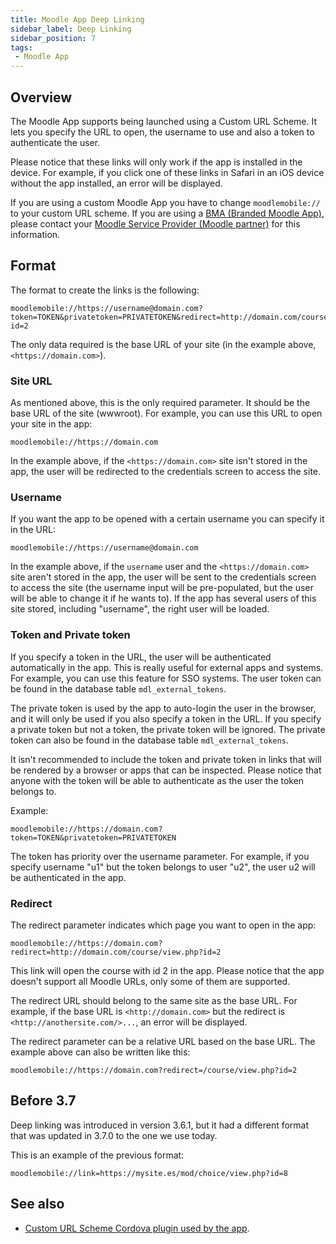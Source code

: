 ```yaml
---
title: Moodle App Deep Linking
sidebar_label: Deep Linking
sidebar_position: 7
tags:
 - Moodle App
---
```


## Overview

The Moodle App supports being launched using a Custom URL Scheme. It lets you specify the URL to open, the username to use and also a token to authenticate the user.

Please notice that these links will only work if the app is installed in the device. For example, if you click one of these links in Safari in an iOS device without the app installed, an error will be displayed.

If you are using a custom Moodle App you have to change `moodlemobile://` to your custom URL scheme. If you are using a [BMA (Branded Moodle App)](https://moodle.com/branded-app), please contact your [Moodle Service Provider (Moodle partner)](https://moodle.com/services) for this information.

## Format

The format to create the links is the following:

```text
moodlemobile://https://username@domain.com?token=TOKEN&privatetoken=PRIVATETOKEN&redirect=http://domain.com/course/view.php?id=2
```

The only data required is the base URL of your site (in the example above, `<https://domain.com>`).

### Site URL

As mentioned above, this is the only required parameter. It should be the base URL of the site (wwwroot). For example, you can use this URL to open your site in the app:

```text
moodlemobile://https://domain.com
```

In the example above, if the `<https://domain.com>` site isn't stored in the app, the user will be redirected to the credentials screen to access the site.

### Username

If you want the app to be opened with a certain username you can specify it in the URL:

```text
moodlemobile://https://username@domain.com
```

In the example above, if the `username` user and the `<https://domain.com>` site aren't stored in the app, the user will be sent to the credentials screen to access the site (the username input will be pre-populated, but the user will be able to change it if he wants to). If the app has several users of this site stored, including "username", the right user will be loaded.

### Token and Private token

If you specify a token in the URL, the user will be authenticated automatically in the app. This is really useful for external apps and systems. For example, you can use this feature for SSO systems. The user token can be found in the database table `mdl_external_tokens`.

The private token is used by the app to auto-login the user in the browser, and it will only be used if you also specify a token in the URL. If you specify a private token but not a token, the private token will be ignored. The private token can also be found in the database table `mdl_external_tokens`.

It isn't recommended to include the token and private token in links that will be rendered by a browser or apps that can be inspected. Please notice that anyone with the token will be able to authenticate as the user the token belongs to.

Example:

```text
moodlemobile://https://domain.com?token=TOKEN&privatetoken=PRIVATETOKEN
```

The token has priority over the username parameter. For example, if you specify username "u1" but the token belongs to user "u2", the user u2 will be authenticated in the app.

### Redirect

The redirect parameter indicates which page you want to open in the app:

```text
moodlemobile://https://domain.com?redirect=http://domain.com/course/view.php?id=2
```

This link will open the course with id 2 in the app. Please notice that the app doesn't support all Moodle URLs, only some of them are supported.

The redirect URL should belong to the same site as the base URL. For example, if the base URL is `<http://domain.com>` but the redirect is `<http://anothersite.com/>...`, an error will be displayed.

The redirect parameter can be a relative URL based on the base URL. The example above can also be written like this:

```text
moodlemobile://https://domain.com?redirect=/course/view.php?id=2
```

## Before 3.7

Deep linking was introduced in version 3.6.1, but it had a different format that was updated in 3.7.0 to the one we use today.

This is an example of the previous format:

```text
moodlemobile://link=https://mysite.es/mod/choice/view.php?id=8
```

## See also

- [Custom URL Scheme Cordova plugin used by the app](https://github.com/EddyVerbruggen/Custom-URL-scheme).
